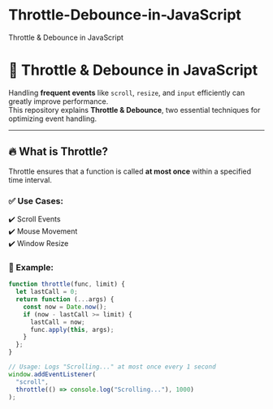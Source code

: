# Throttle-Debounce-in-JavaScript
Throttle &amp; Debounce in JavaScript 


# 🚀 Throttle & Debounce in JavaScript  

Handling **frequent events** like `scroll`, `resize`, and `input` efficiently can greatly improve performance.  
This repository explains **Throttle & Debounce**, two essential techniques for optimizing event handling.  

---

## 🔥 What is Throttle?  
Throttle ensures that a function is called **at most once** within a specified time interval.  
### **✅ Use Cases:**  
✔️ Scroll Events  
✔️ Mouse Movement  
✔️ Window Resize  

### **📌 Example:**
```js
function throttle(func, limit) {
  let lastCall = 0;
  return function (...args) {
    const now = Date.now();
    if (now - lastCall >= limit) {
      lastCall = now;
      func.apply(this, args);
    }
  };
}

// Usage: Logs "Scrolling..." at most once every 1 second
window.addEventListener(
  "scroll",
  throttle(() => console.log("Scrolling..."), 1000)
);

